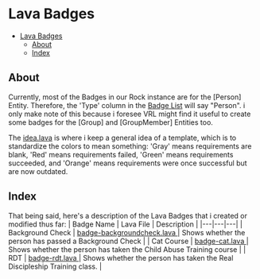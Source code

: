 # Lava Badges
- [Lava Badges](#lava-badges)
  - [About](#about)
  - [Index](#index)

## About
Currently, most of the Badges in our Rock instance are for the [Person] Entity. Therefore, the 'Type' column in the <a href="https://rock.vrl.church/admin/general/badges">Badge List</a> will say "Person". i only make note of this because i foresee VRL might find it useful to create some badges for the [Group] and [GroupMember] Entities too.

The [idea.lava](./idea.lava) is where i keep a general idea of a template, which is to standardize the colors to mean something: 'Gray' means requirements are blank, 'Red' means requirements failed, 'Green' means requirements succeeded, and 'Orange' means requirements were once successful but are now outdated.

## Index
That being said, here's a description of the Lava Badges that i created or modified thus far:
| Badge Name | Lava File | Description |
|---|---|---|
| Background Check | [ badge-backgroundcheck.lava ]( ./badge-backgroundcheck.lava ) | Shows whether the person has passed a Background Check |
| Cat Course | [ badge-cat.lava ]( ./badge-cat.lava ) | Shows whether the person has taken the Child Abuse Training course |
| RDT | [ badge-rdt.lava ]( ./badge-rdt.lava ) | Shows whether the person has taken the Real Discipleship Training class. |
